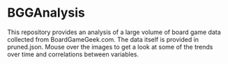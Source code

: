 # BGGAnalysis

This repository provides an analysis of a large volume of board game data collected from BoardGameGeek.com. The data itself is provided in pruned.json. Mouse over the images to get a look at some of the trends over time and correlations between variables.
